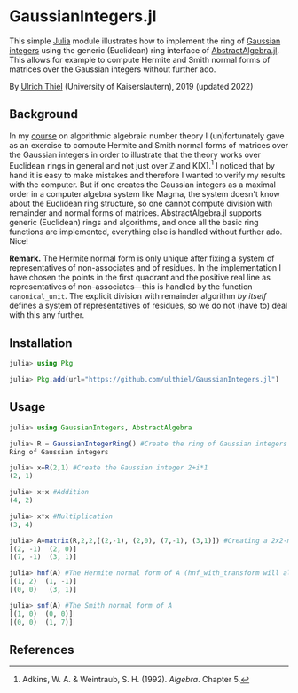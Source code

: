 # GaussianIntegers.jl

This simple [Julia](https://julialang.org) module illustrates how to implement the ring of [Gaussian integers](https://en.wikipedia.org/wiki/Gaussian_integer) using the generic (Euclidean) ring interface of [AbstractAlgebra.jl](https://github.com/Nemocas/AbstractAlgebra.jl). This allows for example to compute Hermite and Smith normal forms of matrices over the Gaussian integers without further ado.

By [Ulrich Thiel](https://ulthiel.com/math) (University of Kaiserslautern), 2019 (updated 2022)

## Background

In my [course](https://ulthiel.com/math/teaching/ant-19/) on algorithmic algebraic number theory I (un)fortunately gave as an exercise to compute Hermite and Smith normal forms of matrices over the Gaussian integers in order to illustrate that the theory works over Euclidean rings in general and not just over ℤ and K[X].[^1] I noticed that by hand it is easy to make mistakes and therefore I wanted to verify my results with the computer. But if one creates the Gaussian integers as a maximal order in a computer algebra system like Magma, the system doesn't know about the Euclidean ring structure, so one cannot compute division with remainder and normal forms of matrices. AbstractAlgebra.jl supports generic (Euclidean) rings and algorithms, and once all the basic ring functions are implemented, everything else is handled without further ado. Nice!

**Remark.** The Hermite normal form is only unique after fixing a system of representatives of non-associates and of residues. In the implementation I have chosen the points in the first quadrant and the positive real line as representatives of non-associates—this is handled by the function ```canonical_unit```. The explicit division with remainder algorithm *by itself* defines a system of representatives of residues, so we do not (have to) deal with this any further.

## Installation
```julia
julia> using Pkg

julia> Pkg.add(url="https://github.com/ulthiel/GaussianIntegers.jl")
```

## Usage

```julia
julia> using GaussianIntegers, AbstractAlgebra

julia> R = GaussianIntegerRing() #Create the ring of Gaussian integers
Ring of Gaussian integers

julia> x=R(2,1) #Create the Gaussian integer 2+i*1
(2, 1)

julia> x+x #Addition
(4, 2)

julia> x*x #Multiplication
(3, 4)

julia> A=matrix(R,2,2,[(2,-1), (2,0), (7,-1), (3,1)]) #Creating a 2x2-matrix of Gaussian integers
[(2, -1)  (2, 0)]
[(7, -1)  (3, 1)]

julia> hnf(A) #The Hermite normal form of A (hnf_with_transform will also return the transformation matrix)
[(1, 2)  (1, -1)]
[(0, 0)   (3, 1)]

julia> snf(A) #The Smith normal form of A
[(1, 0)  (0, 0)]
[(0, 0)  (1, 7)]
```

## References

[^1]: Adkins, W. A. & Weintraub, S. H. (1992). *Algebra*. Chapter 5.
